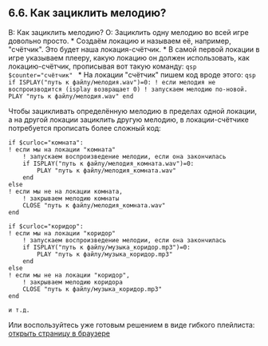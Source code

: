 ## 6.6. Как зациклить мелодию?
<!-- [:faq_06_06] -->
В: Как зациклить мелодию?
О:
Зациклить одну мелодию во всей игре довольно просто.
	* Создаём локацию и называем её, например, "счётчик". Это будет наша локация-счётчик.
	* В самой первой локации в игре указываем плееру, какую локацию он должен использовать, как локацию-счётчик, прописывая вот такую команду:
	```qsp
	$counter="счётчик"
	```
	* На локации "счётчик" пишем код вроде этого:
	```qsp
	if ISPLAY("путь к файлу/мелодия.wav")=0:
	! если мелодия не воспроизводится (isplay возвращает 0)
		! запускаем мелодию по-новой.
		PLAY "путь к файлу/мелодия.wav"
	end
	```
	
Чтобы зацикливать определённую мелодию в пределах одной локации, а на другой локации зациклить другую мелодию, в локации-счётчике потребуется прописать более сложный код:
```qsp
if $curloc="комната":
! если мы на локации "комната"
	! запускаем воспроизведение мелодии, если она закончилась
	if ISPLAY("путь к файлу/мелодия_комната.wav")=0:
		PLAY "путь к файлу/мелодия_комната.wav"
	end
else
! если мы не на локации комната,
	! закрываем мелодию комнаты
	CLOSE "путь к файлу/мелодия_комната.wav"
end

if $curloc="коридор":
! если мы на локации "коридор"
	! запускаем воспроизведение мелодии, если она закончилась
	if ISPLAY("путь к файлу/музыка_коридор.mp3")=0:
		PLAY "путь к файлу/музыка_коридор.mp3"
	end
else
! если мы не на локации "коридор",
	! закрываем мелодию коридора
	CLOSE "путь к файлу/музыка_коридор.mp3"
end
```
	и т.д.

Или воспользуйтесь уже готовым решением в виде гибкого плейлиста: [открыть страницу в браузере](https://qsp.org/index.php?option=com_content&view=article&id=79:-10&catid=36:2009-02-19-06-11-21&Itemid=76)


